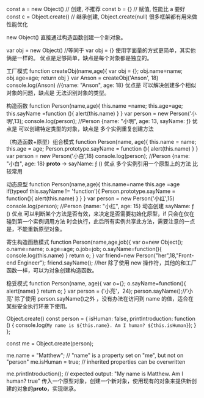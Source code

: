 const a = new Object() // 创建, 不推荐
const b = {} // 赋值, 性能比 a 要好
const c = Object.create() // 继承创建, Object.create(null) 很多框架都有用来做性能优化

new Object()
直接通过构造函数创建一个新对象。

var obj = new Object()
//等同于 var obj = {}
使用字面量的方式更简单，其实他俩是一样的。
优点是足够简单，缺点是每个对象都是独立的。

工厂模式
function createObj(name,age){
var obj = {};
obj.name=name;
obj.age=age;
return obj
}
var Anson = createObj('Anson', 18)
console.log(Anson)
//{name: "Anson", age: 18}
优点是 可以解决创建多个相似对象的问题，缺点是 无法识别对象的类型。

构造函数
function Person(name,age){
this.name =name;
this.age=age;
this.sayName =function (){ alert(this.name) }
}
var person = new Person('小明',13);
console.log(person);
//Person {name: "小明", age: 13, sayName: ƒ}
优点是 可以创建特定类型的对象，缺点是 多个实例重复创建方法

（构造函数+原型）组合模式
function Person(name, age){
this.name = name;
this.age = age;
Person.prototype.sayName = function (){ alert(this.name) }
}
var person = new Person('小白',18)
console.log(person);
//Person {name: "小白", age: 18} **proto** -> sayName: ƒ ()
优点 多个实例引用一个原型上的方法 比较常用

动态原型
function Person(name,age){
this.name=name
this.age =age
if(typeof this.sayName != 'function'){
Person.prototype.sayName = function(){ alert(this.name) }
}
}
var person = new Person('小红',15)
console.log(person);
//Person {name: "小红", age: 15} 动态创建 sayName: ƒ ()
优点 可以判断某个方法是否有效，来决定是否需要初始化原型，if 只会在仅在碰到第一个实例调用方法
时会执行，此后所有实例共享此方法，需要注意的一点是，不能重新原型对象。

寄生构造函数模式
function Person(name,age,job){
var o=new Object();
o.name=name;
o.age=age;
o.job=job;
o.sayName=function(){
console.log(this.name)
}
return o;
}
var friend=new Person("her",18,"Front-end Engineer");
friend.sayName();
//her
除了使用 new 操作符，其他的和工厂函数一样，可以为对象创建构造函数。

稳妥模式
function Person(name, age){
var o={};
o.sayName=function(){ alert(name) }
return o;
}
var person = ('小亮'，24);
person.sayName();//’小亮‘
除了使用 person.sayName()之外 ，没有办法在访问到 name 的值，适合在某些安全执行环景下使用。

Object.create()
const person = {
isHuman: false,
printIntroduction: function () {
console.log(`My name is ${this.name}. Am I human? ${this.isHuman}`);
}
};

const me = Object.create(person);

me.name = "Matthew"; // "name" is a property set on "me", but not on "person"
me.isHuman = true; // inherited properties can be overwritten

me.printIntroduction();
// expected output: "My name is Matthew. Am I human? true"
传入一个原型对象，创建一个新对象，使用现有的对象来提供新创建的对象的**proto**，实现继承。
